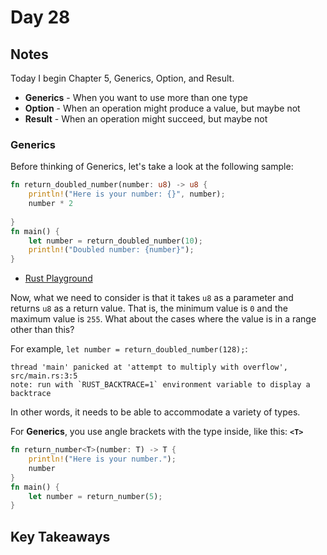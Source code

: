 # Day 28

## Notes

Today I begin Chapter 5, Generics, Option, and Result.

- **Generics** - When you want to use more than one type
- **Option** - When an operation might produce a value, but maybe not
- **Result** - When an operation might succeed, but maybe not

### Generics

Before thinking of Generics, let's take a look at the following sample:

```rust
fn return_doubled_number(number: u8) -> u8 {
    println!("Here is your number: {}", number);
    number * 2
    
}
fn main() {
    let number = return_doubled_number(10);
    println!("Doubled number: {number}");
}
```

- [Rust Playground](https://play.rust-lang.org/?version=stable&mode=debug&edition=2021&gist=6c6fdb864af121d46f6e2be9103ef279)

Now, what we need to consider is that it takes `u8` as a parameter and returns `u8` as a return value.
That is, the minimum value is `0` and the maximum value is `255`. What about the cases where the value is in a range other than this?

For example, `let number = return_doubled_number(128);`:

```shell
thread 'main' panicked at 'attempt to multiply with overflow', src/main.rs:3:5
note: run with `RUST_BACKTRACE=1` environment variable to display a backtrace
```

In other words, it needs to be able to accommodate a variety of types.

For **Generics**, you use angle brackets with the type inside, like this: **`<T>`**

```rust
fn return_number<T>(number: T) -> T {
    println!("Here is your number.");
    number
}
fn main() {
    let number = return_number(5);
}
```

## Key Takeaways
